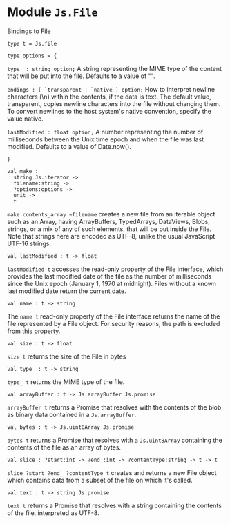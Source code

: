 
# Module `Js.File`

Bindings to File

```
type t = Js.file
```
```
type options = {
```
`type_ : string option;`
A string representing the MIME type of the content that will be put into the file. Defaults to a value of "".

``endings : [ `transparent | `native ] option;``
How to interpret newline characters (\\n) within the contents, if the data is text. The default value, transparent, copies newline characters into the file without changing them. To convert newlines to the host system's native convention, specify the value native.

`lastModified : float option;`
A number representing the number of milliseconds between the Unix time epoch and when the file was last modified. Defaults to a value of Date.now().

```
}
```
```
val make : 
  string Js.iterator ->
  filename:string ->
  ?options:options ->
  unit ->
  t
```
`make contents_array ~filename` creates a new file from an iterable object such as an Array, having ArrayBuffers, TypedArrays, DataViews, Blobs, strings, or a mix of any of such elements, that will be put inside the File. Note that strings here are encoded as UTF-8, unlike the usual JavaScript UTF-16 strings.

```
val lastModified : t -> float
```
`lastModified t` accesses the read-only property of the File interface, which provides the last modified date of the file as the number of milliseconds since the Unix epoch (January 1, 1970 at midnight). Files without a known last modified date return the current date.

```
val name : t -> string
```
The `name t` read-only property of the File interface returns the name of the file represented by a File object. For security reasons, the path is excluded from this property.

```
val size : t -> float
```
`size t` returns the size of the File in bytes

```
val type_ : t -> string
```
`type_ t` returns the MIME type of the file.

```
val arrayBuffer : t -> Js.arrayBuffer Js.promise
```
`arrayBuffer t` returns a Promise that resolves with the contents of the blob as binary data contained in a `Js.arrayBuffer`.

```
val bytes : t -> Js.uint8Array Js.promise
```
`bytes t` returns a Promise that resolves with a `Js.uint8Array` containing the contents of the file as an array of bytes.

```
val slice : ?start:int -> ?end_:int -> ?contentType:string -> t -> t
```
`slice ?start ?end_ ?contentType t` creates and returns a new File object which contains data from a subset of the file on which it's called.

```
val text : t -> string Js.promise
```
`text t` returns a Promise that resolves with a string containing the contents of the file, interpreted as UTF-8.
